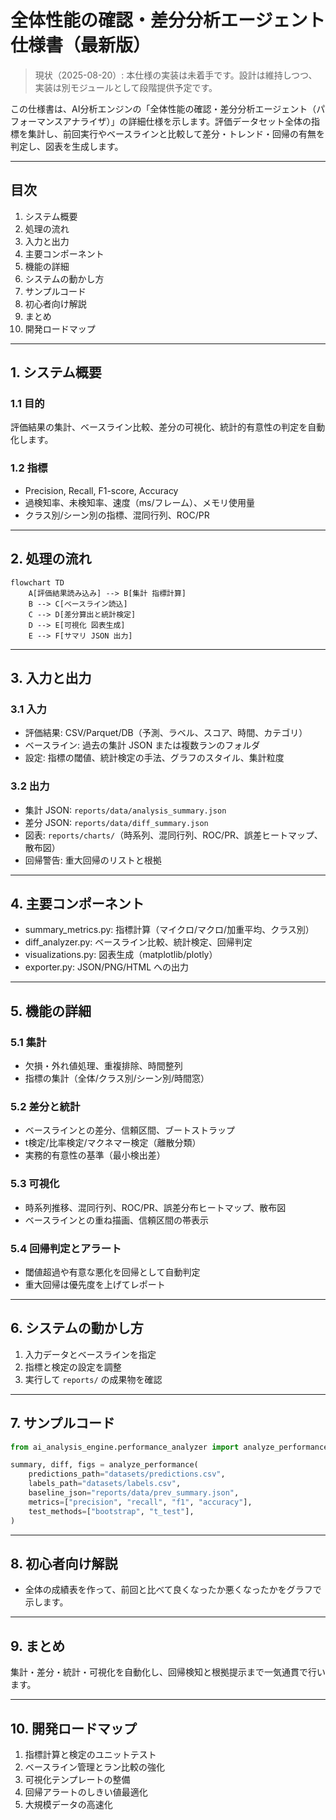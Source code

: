 # 全体性能の確認・差分分析エージェント 仕様書（最新版）

> 現状（2025-08-20）: 本仕様の実装は未着手です。設計は維持しつつ、実装は別モジュールとして段階提供予定です。

この仕様書は、AI分析エンジンの「全体性能の確認・差分分析エージェント（パフォーマンスアナライザ）」の詳細仕様を示します。評価データセット全体の指標を集計し、前回実行やベースラインと比較して差分・トレンド・回帰の有無を判定し、図表を生成します。

---

## 目次
1. システム概要  
2. 処理の流れ  
3. 入力と出力  
4. 主要コンポーネント  
5. 機能の詳細  
6. システムの動かし方  
7. サンプルコード  
8. 初心者向け解説  
9. まとめ  
10. 開発ロードマップ

---

## 1. システム概要

### 1.1 目的
評価結果の集計、ベースライン比較、差分の可視化、統計的有意性の判定を自動化します。

### 1.2 指標
- Precision, Recall, F1-score, Accuracy
- 過検知率、未検知率、速度（ms/フレーム）、メモリ使用量
- クラス別/シーン別の指標、混同行列、ROC/PR

---

## 2. 処理の流れ

```mermaid
flowchart TD
    A[評価結果読み込み] --> B[集計 指標計算]
    B --> C[ベースライン読込]
    C --> D[差分算出と統計検定]
    D --> E[可視化 図表生成]
    E --> F[サマリ JSON 出力]
```

---

## 3. 入力と出力

### 3.1 入力
- 評価結果: CSV/Parquet/DB（予測、ラベル、スコア、時間、カテゴリ）
- ベースライン: 過去の集計 JSON または複数ランのフォルダ
- 設定: 指標の閾値、統計検定の手法、グラフのスタイル、集計粒度

### 3.2 出力
- 集計 JSON: `reports/data/analysis_summary.json`
- 差分 JSON: `reports/data/diff_summary.json`
- 図表: `reports/charts/`（時系列、混同行列、ROC/PR、誤差ヒートマップ、散布図）
- 回帰警告: 重大回帰のリストと根拠

---

## 4. 主要コンポーネント
- summary_metrics.py: 指標計算（マイクロ/マクロ/加重平均、クラス別）
- diff_analyzer.py: ベースライン比較、統計検定、回帰判定
- visualizations.py: 図表生成（matplotlib/plotly）
- exporter.py: JSON/PNG/HTML への出力

---

## 5. 機能の詳細

### 5.1 集計
- 欠損・外れ値処理、重複排除、時間整列
- 指標の集計（全体/クラス別/シーン別/時間窓）

### 5.2 差分と統計
- ベースラインとの差分、信頼区間、ブートストラップ
- t検定/比率検定/マクネマー検定（離散分類）
- 実務的有意性の基準（最小検出差）

### 5.3 可視化
- 時系列推移、混同行列、ROC/PR、誤差分布ヒートマップ、散布図
- ベースラインとの重ね描画、信頼区間の帯表示

### 5.4 回帰判定とアラート
- 閾値超過や有意な悪化を回帰として自動判定
- 重大回帰は優先度を上げてレポート

---

## 6. システムの動かし方
1. 入力データとベースラインを指定
2. 指標と検定の設定を調整
3. 実行して `reports/` の成果物を確認

---

## 7. サンプルコード
```python
from ai_analysis_engine.performance_analyzer import analyze_performance

summary, diff, figs = analyze_performance(
    predictions_path="datasets/predictions.csv",
    labels_path="datasets/labels.csv",
    baseline_json="reports/data/prev_summary.json",
    metrics=["precision", "recall", "f1", "accuracy"],
    test_methods=["bootstrap", "t_test"],
)
```

---

## 8. 初心者向け解説
- 全体の成績表を作って、前回と比べて良くなったか悪くなったかをグラフで示します。

---

## 9. まとめ
集計・差分・統計・可視化を自動化し、回帰検知と根拠提示まで一気通貫で行います。

---

## 10. 開発ロードマップ
1. 指標計算と検定のユニットテスト
2. ベースライン管理とラン比較の強化
3. 可視化テンプレートの整備
4. 回帰アラートのしきい値最適化
5. 大規模データの高速化


